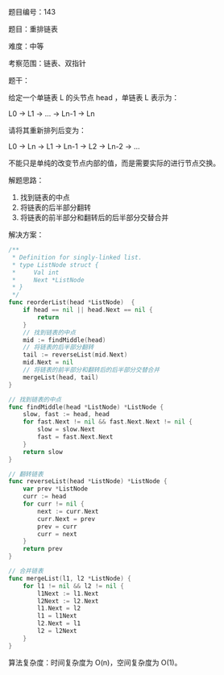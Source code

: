 题目编号：143

题目：重排链表

难度：中等

考察范围：链表、双指针

题干：

给定一个单链表 L 的头节点 head ，单链表 L 表示为：

L0 → L1 → … → Ln-1 → Ln 

请将其重新排列后变为：

L0 → Ln → L1 → Ln-1 → L2 → Ln-2 → …

不能只是单纯的改变节点内部的值，而是需要实际的进行节点交换。

解题思路：

1. 找到链表的中点
2. 将链表的后半部分翻转
3. 将链表的前半部分和翻转后的后半部分交替合并

解决方案：

```go
/**
 * Definition for singly-linked list.
 * type ListNode struct {
 *     Val int
 *     Next *ListNode
 * }
 */
func reorderList(head *ListNode)  {
    if head == nil || head.Next == nil {
        return
    }
    // 找到链表的中点
    mid := findMiddle(head)
    // 将链表的后半部分翻转
    tail := reverseList(mid.Next)
    mid.Next = nil
    // 将链表的前半部分和翻转后的后半部分交替合并
    mergeList(head, tail)
}

// 找到链表的中点
func findMiddle(head *ListNode) *ListNode {
    slow, fast := head, head
    for fast.Next != nil && fast.Next.Next != nil {
        slow = slow.Next
        fast = fast.Next.Next
    }
    return slow
}

// 翻转链表
func reverseList(head *ListNode) *ListNode {
    var prev *ListNode
    curr := head
    for curr != nil {
        next := curr.Next
        curr.Next = prev
        prev = curr
        curr = next
    }
    return prev
}

// 合并链表
func mergeList(l1, l2 *ListNode) {
    for l1 != nil && l2 != nil {
        l1Next := l1.Next
        l2Next := l2.Next
        l1.Next = l2
        l1 = l1Next
        l2.Next = l1
        l2 = l2Next
    }
}
```

算法复杂度：时间复杂度为 O(n)，空间复杂度为 O(1)。